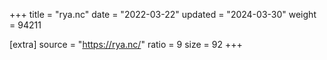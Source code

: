 +++
title = "rya.nc"
date = "2022-03-22"
updated = "2024-03-30"
weight = 94211

[extra]
source = "https://rya.nc/"
ratio = 9
size = 92
+++
